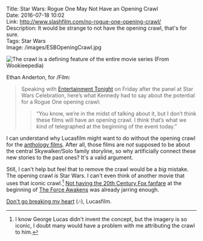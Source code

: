 Title: Star Wars: Rogue One May Not Have an Opening Crawl  
Date: 2016-07-18 10:02  
Link: http://www.slashfilm.com/no-rogue-one-opening-crawl/  
Description: It would be strange to not have the opening crawl, that's for sure.  
Tags: Star Wars  
Image: /images/ESBOpeningCrawl.jpg  

![The crawl is a defining feature of the entire movie series (From Wookieepedia)][1]

Ethan Anderton, for /Film:

> Speaking with [Entertainment Tonight][2] on Friday after the panel at Star Wars Celebration, here’s what Kennedy had to say about the potential for a Rogue One opening crawl:
>
>>“You know, we’re in the midst of talking about it, but I don’t think these films will have an opening crawl. I think that’s what we kind of telegraphed at the beginning of the event today.”

I can understand why Lucasfilm might want to do without the opening crawl for the [anthology films][3]. After all, those films are *not* supposed to be about the central Skywalker/Solo family storyline, so why artificially connect these new stories to the past ones? It's a valid argument.

Still, I can't help but feel that to remove the crawl would be a *big* mistake. The opening crawl *is* Star Wars. I can't even think of another movie that uses that iconic crawl.[^1] [Not having the 20th Century Fox fanfare][4] at the beginning of [The Force Awakens][5] was already jarring enough.

[Don't go breaking my heart][6] (🎶), Lucasfilm.

[^1]: I know George Lucas didn't invent the concept, but the imagery is so iconic, I doubt many would have a problem with me attributing the crawl to him.

[1]: /images/ESBOpeningCrawl.jpg "Opening crawl of Empire"
[2]: http://www.etonline.com/news/193391_exclusive_kathleen_kennedy_and_gareth_edwards_tease_rogue_one_opening_crawl/
[3]: http://starwars.wikia.com/wiki/Star_Wars_Anthology_Series "Star Wars anthology films explained by Wookieepedia"
[4]: http://www.businessinsider.com/new-star-wars-opening-removes-20th-century-fox-2015-4 "Business Insider piece on not having the 20th Century Fox fanfare at the beginning of The Force Awakens"
[5]: https://duckduckgo.com/?q=site%3Atheoveranalyzed.net+"the+force+awakens" "DuckDuckGo search for TheOverAnalyzed posts with 'The Force Awakens'"
[6]: https://www.youtube.com/watch?v=0FkwGyX98hs "YouTube: Elton John & Kiki Dee - Don't Go Breaking My Heart"